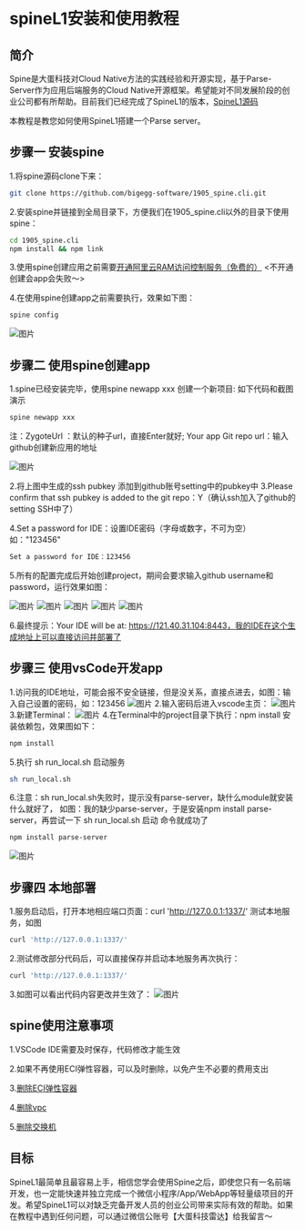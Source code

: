 # spineL1安装和使用教程
## 简介
Spine是大蛋科技对Cloud Native方法的实践经验和开源实现，基于Parse-Server作为应用后端服务的Cloud Native开源框架。希望能对不同发展阶段的创业公司都有所帮助。目前我们已经完成了SpineL1的版本，[SpineL1源码](https://github.com/bigegg-software/1905_spine.cli.git)

本教程是教您如何使用SpineL1搭建一个Parse server。

<tutorial-nav></tutorial-nav> 
## 步骤一 安装spine
1.将spine源码clone下来：
```bash
git clone https://github.com/bigegg-software/1905_spine.cli.git
```
2.安装spine并链接到全局目录下，方便我们在1905_spine.cli以外的目录下使用spine：
```bash
cd 1905_spine.cli
npm install && npm link
```
3.使用spine创建应用之前需要[开通阿里云RAM访问控制服务（免费的）](https://ram.console.aliyun.com/) <不开通创建会app会失败～>

4.在使用spine创建app之前需要执行，效果如下图：
```bash
spine config
```
   ![图片](https://spine-images.oss-cn-beijing.aliyuncs.com/spine_image_1.png)

## 步骤二 使用spine创建app
1.spine已经安装完毕，使用spine newapp xxx 创建一个新项目: 如下代码和截图演示
```bash
spine newapp xxx
```
 注：ZygoteUrl ：默认的种子url，直接Enter就好;
     Your app Git repo url：输入github创建新应用的地址

   ![图片](https://spine-images.oss-cn-beijing.aliyuncs.com/spine_image_2.png)

2.将上图中生成的ssh pubkey 添加到github账号setting中的pubkey中
3.Please confirm that ssh pubkey is added to the git repo：Y（确认ssh加入了github的setting SSH中了）

4.Set a password for IDE：设置IDE密码（字母或数字，不可为空）如："123456"
```bash
Set a password for IDE：123456
```
5.所有的配置完成后开始创建project，期间会要求输入github username和password，运行效果如图：

   ![图片](https://spine-images.oss-cn-beijing.aliyuncs.com/spine_image_3.png)
   ![图片](https://spine-images.oss-cn-beijing.aliyuncs.com/spine_image_4.png)
   ![图片](https://spine-images.oss-cn-beijing.aliyuncs.com/spine_image_5.png)
   ![图片](https://spine-images.oss-cn-beijing.aliyuncs.com/spine_image_6.png)
   ![图片](https://spine-images.oss-cn-beijing.aliyuncs.com/spine_image_7.png)

6.最终提示：Your IDE will be at: https://121.40.31.104:8443，我的IDE在这个生成地址上可以直接访问并部署了
  
## 步骤三 使用vsCode开发app
1.访问我的IDE地址，可能会报不安全链接，但是没关系，直接点进去，如图：输入自己设置的密码，如：123456
   ![图片](https://spine-images.oss-cn-beijing.aliyuncs.com/spine_image_8.png)
2.输入密码后进入vscode主页：
   ![图片](https://spine-images.oss-cn-beijing.aliyuncs.com/spine_image_9.png)
3.新建Terminal：
   ![图片](https://spine-images.oss-cn-beijing.aliyuncs.com/spine_image_10.png)
4.在Terminal中的project目录下执行：npm install 安装依赖包，效果图如下：
```bash
npm install
```
5.执行 sh run_local.sh 启动服务
```bash
sh run_local.sh
```
6.注意：sh run_local.sh失败时，提示没有parse-server，缺什么module就安装什么就好了，
   如图：我的缺少parse-server，于是安装npm install parse-server，再尝试一下 sh run_local.sh 启动
命令就成功了
```bash
npm install parse-server
```
   ![图片](https://spine-images.oss-cn-beijing.aliyuncs.com/spine_image_11.png)

## 步骤四 本地部署
1.服务启动后，打开本地相应端口页面：curl 'http://127.0.0.1:1337/' 测试本地服务，如图
```bash
curl 'http://127.0.0.1:1337/'
```
2.测试修改部分代码后，可以直接保存并启动本地服务再次执行：
```bash
curl 'http://127.0.0.1:1337/'
```
3.如图可以看出代码内容更改并生效了：
  ![图片](https://spine-images.oss-cn-beijing.aliyuncs.com/spine_image_12.png)
## spine使用注意事项
1.VSCode IDE需要及时保存，代码修改才能生效

2.如果不再使用ECI弹性容器，可以及时删除，以免产生不必要的费用支出

3.[删除ECI弹性容器](https://eci.console.aliyun.com/#/)

4.[删除vpc](https://eci.console.aliyun.com/#/)

5.[删除交换机](https://vpc.console.aliyun.com/vpc/cn-hangzhou/switches)

## 目标
SpineL1最简单且最容易上手，相信您学会使用Spine之后，即使您只有一名前端开发，也一定能快速并独立完成一个微信小程序/App/WebApp等轻量级项目的开发。希望SpineL1可以对缺乏完备开发人员的创业公司带来实际有效的帮助。如果在教程中遇到任何问题，可以通过微信公账号【大蛋科技雷达】给我留言～
